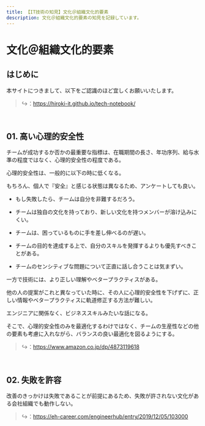 ```yaml
---
title: 【IT技術の知見】文化＠組織文化的要素
description: 文化＠組織文化的要素の知見を記録しています。
---
```


# 文化＠組織文化的要素

## はじめに

本サイトにつきまして、以下をご認識のほど宜しくお願いいたします。

> ↪️：https://hiroki-it.github.io/tech-notebook/

<br>

## 01. 高い心理的安全性

チームが成功するか否かの最重要な指標は、在職期間の長さ、年功序列、給与水準の程度ではなく、心理的安全性の程度である。

心理的安全性は、一般的に以下の時に低くなる。

もちろん、個人で『安全』と感じる状態は異なるため、アンケートしても良い。

- もし失敗したら、チームは自分を非難するだろう。

- チームは独自の文化を持っており、新しい文化を持つメンバーが溶け込みにくい。

- チームは、困っているものに手を差し伸べるのが遅い。

- チームの目的を達成する上で、自分のスキルを発揮するよりも優先すべきことがある。

- チームのセンシティブな問題について正直に話し合うことは気まずい。

一方で技術には、より正しい理解やベタープラクティスがある。

他の人の提案がこれと異なっていた時に、その人に心理的安全性を下げずに、正しい情報やベタープラクティスに軌道修正する方法が難しい。

エンジニアに関係なく、ビジネススキルみたいな話になる。

そこで、心理的安全性のみを最適化するわけではなく、チームの生産性などの他の要素も考慮に入れながら、バランスの良い最適化を図るようにする。

> ↪️：https://www.amazon.co.jp/dp/4873119618

<br>

## 02. 失敗を許容

改善のきっかけは失敗であることが前提にあるため、失敗が許されない文化がある会社組織でも動作しない。

> ↪️：https://eh-career.com/engineerhub/entry/2019/12/05/103000

<br>
